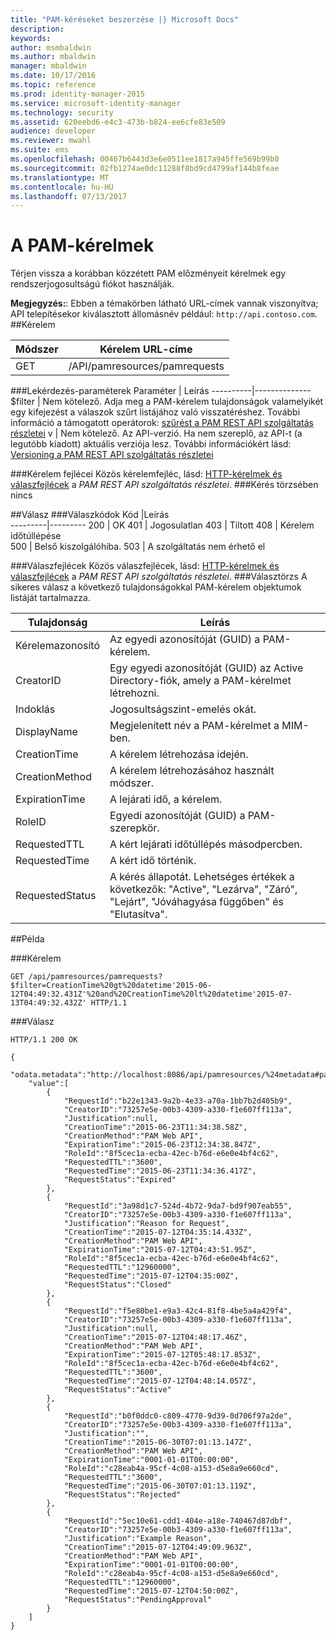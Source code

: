 ```yaml
---
title: "PAM-kéréseket beszerzése |} Microsoft Docs"
description: 
keywords: 
author: msmbaldwin
ms.author: mbaldwin
manager: mbaldwin
ms.date: 10/17/2016
ms.topic: reference
ms.prod: identity-manager-2015
ms.service: microsoft-identity-manager
ms.technology: security
ms.assetid: 620eebd6-e4c3-473b-b824-ee6cfe83e509
audience: developer
ms.reviewer: mwahl
ms.suite: ems
ms.openlocfilehash: 00467b6443d3e6e0511ee1817a945ffe569b99b0
ms.sourcegitcommit: 02fb1274ae0dc11288f8bd9cd4799af144b8feae
ms.translationtype: MT
ms.contentlocale: hu-HU
ms.lasthandoff: 07/13/2017
---
```

# <a name="get-pam-requests"></a>A PAM-kérelmek
Térjen vissza a korábban közzétett PAM előzményeit kérelmek egy rendszerjogosultságú fiókot használják.

**Megjegyzés:**: Ebben a témakörben látható URL-címek vannak viszonyítva; API telepítésekor kiválasztott állomásnév például: `http://api.contoso.com`.
##<a name="request"></a>Kérelem


Módszer  |Kérelem URL-címe  
---------|---------
GET     |/API/pamresources/pamrequests

###<a name="query-parameters"></a>Lekérdezés-paraméterek
Paraméter | Leírás
----------|--------------
$filter | Nem kötelező. Adja meg a PAM-kérelem tulajdonságok valamelyikét egy kifejezést a válaszok szűrt listájához való visszatéréshez. További információ a támogatott operátorok: [szűrést a PAM REST API szolgáltatás részletei](privileged-access-management-rest-api-service-details.md#filtering)
v | Nem kötelező. Az API-verzió. Ha nem szereplő, az API-t (a legutóbb kiadott) aktuális verziója lesz. További információkért lásd: [Versioning a PAM REST API szolgáltatás részletei](privileged-access-management-rest-api-service-details.md#versioning)

###<a name="request-headers"></a>Kérelem fejlécei
Közös kérelemfejléc, lásd: [HTTP-kérelmek és válaszfejlécek](privileged-access-management-rest-api-service-details.md#http-request-and-response-headers) a *PAM REST API szolgáltatás részletei*.
###<a name="request-body"></a>Kérés törzsében
nincs

##<a name="response"></a>Válasz
###<a name="response-codes"></a>Válaszkódok
Kód  |Leírás  
---------|---------
200 | OK
401 | Jogosulatlan
403 | Tiltott
408 | Kérelem időtúllépése   
500 | Belső kiszolgálóhiba.
503 | A szolgáltatás nem érhető el

###<a name="response-headers"></a>Válaszfejlécek
Közös válaszfejlécek, lásd: [HTTP-kérelmek és válaszfejlécek](privileged-access-management-rest-api-service-details.md#http-request-and-response-headers) a *PAM REST API szolgáltatás részletei*.
###<a name="response-body"></a>Választörzs
A sikeres válasz a következő tulajdonságokkal PAM-kérelem objektumok listáját tartalmazza.

Tulajdonság | Leírás
--------|-------------
Kérelemazonosító | Az egyedi azonosítóját (GUID) a PAM-kérelem.
CreatorID | Egy egyedi azonosítóját (GUID) az Active Directory-fiók, amely a PAM-kérelmet létrehozni.
Indoklás | Jogosultságszint-emelés okát.
DisplayName | Megjelenített név a PAM-kérelmet a MIM-ben.
CreationTime | A kérelem létrehozása idején.
CreationMethod | A kérelem létrehozásához használt módszer.
ExpirationTime | A lejárati idő, a kérelem.
RoleID| Egyedi azonosítóját (GUID) a PAM-szerepkör.
RequestedTTL | A kért lejárati időtúllépés másodpercben.
RequestedTime | A kért idő történik.
RequestedStatus | A kérés állapotát. Lehetséges értékek a következők: "Active", "Lezárva", "Záró", "Lejárt", "Jóváhagyása függőben" és "Elutasítva".

##<a name="example"></a>Példa

###<a name="request"></a>Kérelem
```
GET /api/pamresources/pamrequests?$filter=CreationTime%20gt%20datetime'2015-06-12T04:49:32.431Z'%20and%20CreationTime%20lt%20datetime'2015-07-13T04:49:32.432Z' HTTP/1.1
```

###<a name="response"></a>Válasz
```
HTTP/1.1 200 OK

{
    "odata.metadata":"http://localhost:8086/api/pamresources/%24metadata#pamrequests",
    "value":[
        {
            "RequestId":"b22e1343-9a2b-4e33-a70a-1bb7b2d405b9",
            "CreatorID":"73257e5e-00b3-4309-a330-f1e607ff113a",
            "Justification":null,
            "CreationTime":"2015-06-23T11:34:38.58Z",
            "CreationMethod":"PAM Web API",
            "ExpirationTime":"2015-06-23T12:34:38.847Z",
            "RoleId":"8f5cec1a-ecba-42ec-b76d-e6e0e4bf4c62",
            "RequestedTTL":"3600",
            "RequestedTime":"2015-06-23T11:34:36.417Z",
            "RequestStatus":"Expired"
        },
        {
            "RequestId":"3a98d1c7-524d-4b72-9da7-bd9f907eab55",
            "CreatorID":"73257e5e-00b3-4309-a330-f1e607ff113a",
            "Justification":"Reason for Request",
            "CreationTime":"2015-07-12T04:35:14.433Z",
            "CreationMethod":"PAM Web API",
            "ExpirationTime":"2015-07-12T04:43:51.95Z",
            "RoleId":"8f5cec1a-ecba-42ec-b76d-e6e0e4bf4c62",
            "RequestedTTL":"12960000",
            "RequestedTime":"2015-07-12T04:35:00Z",
            "RequestStatus":"Closed"
        },
        {
            "RequestId":"f5e80be1-e9a3-42c4-81f8-4be5a4a429f4",
            "CreatorID":"73257e5e-00b3-4309-a330-f1e607ff113a",
            "Justification":null,
            "CreationTime":"2015-07-12T04:48:17.46Z",
            "CreationMethod":"PAM Web API",
            "ExpirationTime":"2015-07-12T05:48:17.853Z",
            "RoleId":"8f5cec1a-ecba-42ec-b76d-e6e0e4bf4c62",
            "RequestedTTL":"3600",
            "RequestedTime":"2015-07-12T04:48:14.057Z",
            "RequestStatus":"Active"
        },
        {
            "RequestId":"b0f0ddc0-c809-4770-9d39-0d706f97a2de",
            "CreatorID":"73257e5e-00b3-4309-a330-f1e607ff113a",
            "Justification":"",
            "CreationTime":"2015-06-30T07:01:13.147Z",
            "CreationMethod":"PAM Web API",
            "ExpirationTime":"0001-01-01T00:00:00",
            "RoleId":"c28eab4a-95cf-4c08-a153-d5e8a9e660cd",
            "RequestedTTL":"3600",
            "RequestedTime":"2015-06-30T07:01:13.119Z",
            "RequestStatus":"Rejected"
        },
        {
            "RequestId":"5ec10e61-cdd1-404e-a18e-740467d87dbf",
            "CreatorID":"73257e5e-00b3-4309-a330-f1e607ff113a",
            "Justification":"Example Reason",
            "CreationTime":"2015-07-12T04:49:09.963Z",
            "CreationMethod":"PAM Web API",
            "ExpirationTime":"0001-01-01T00:00:00",
            "RoleId":"c28eab4a-95cf-4c08-a153-d5e8a9e660cd",
            "RequestedTTL":"12960000",
            "RequestedTime":"2015-07-12T04:50:00Z",
            "RequestStatus":"PendingApproval"
        }
    ]
}
```       
